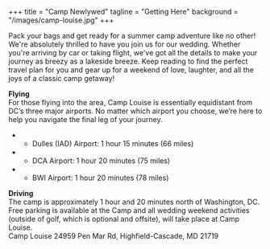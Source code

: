 +++
title = "Camp Newlywed"
tagline = "Getting Here"
background = "/images/camp-louise.jpg"
+++

Pack your bags and get ready for a summer camp adventure like no other! We're absolutely thrilled to have you join us for our wedding. Whether you're arriving by car or taking flight, we've got all the details to make your journey as breezy as a lakeside breeze. Keep reading to find the perfect travel plan for you and gear up for a weekend of love, laughter, and all the joys of a classic camp getaway!

**Flying**  
For those flying into the area, Camp Louise is essentially equidistant from DC’s three major airports. No matter which airport you choose, we’re here to help you navigate the final leg of your journey. 
* - Dulles (IAD) Airport: 1 hour 15 minutes (66 miles)
* - DCA Airport: 1 hour 20 minutes (75 miles)
* - BWI Airport: 1 hour 20 minutes (78 miles)

**Driving**  
The camp is approximately 1 hour and 20 minutes north of Washington, DC. Free parking is available at the Camp and all wedding weekend activities (outside of golf, which is optional and offsite), will take place at Camp Louise.  
Camp Louise
24959 Pen Mar Rd, 
Highfield-Cascade, MD 21719  
